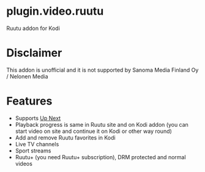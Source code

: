 # plugin.video.ruutu
Ruutu addon for Kodi

# Disclaimer
This addon is unofficial and it is not supported by Sanoma Media Finland Oy / Nelonen Media

# Features
- Supports <a href="https://forum.kodi.tv/showthread.php?tid=336747">Up Next</a>
- Playback progress is same in Ruutu site and on Kodi addon (you can start video on site and continue it on Kodi or other way round)
- Add and remove Ruutu favorites in Kodi
- Live TV channels
- Sport streams
- Ruutu+ (you need Ruutu+ subscription), DRM protected and normal videos
